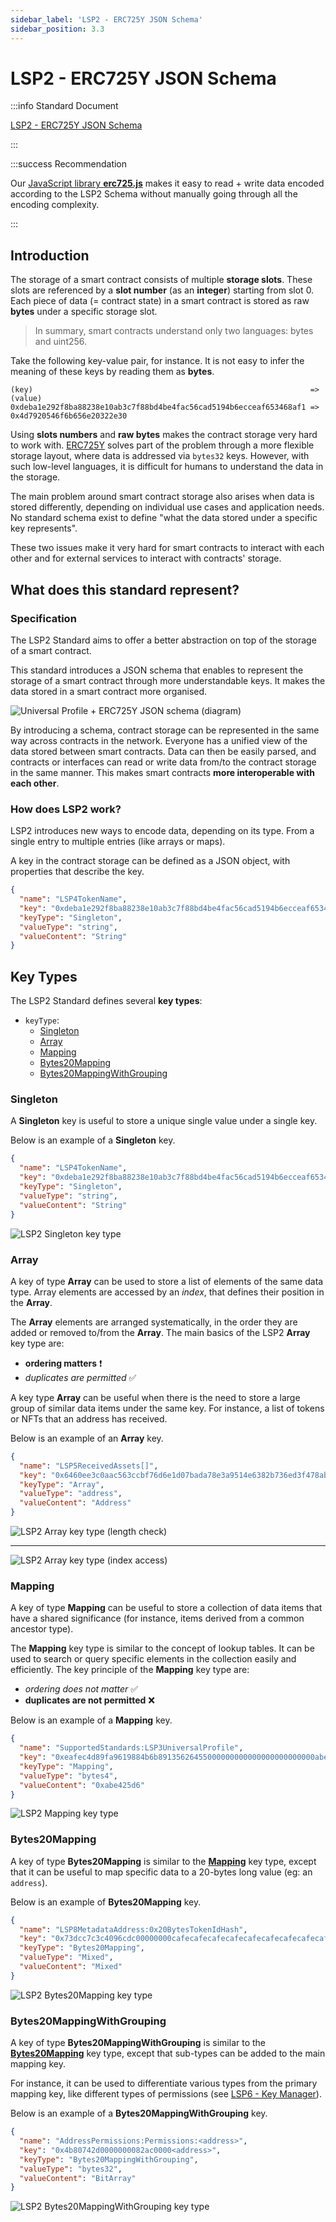 ```yaml
---
sidebar_label: 'LSP2 - ERC725Y JSON Schema'
sidebar_position: 3.3
---
```


# LSP2 - ERC725Y JSON Schema

:::info Standard Document

[LSP2 - ERC725Y JSON Schema](https://github.com/lukso-network/LIPs/blob/main/LSPs/LSP-2-ERC725YJSONSchema.md)

:::

:::success Recommendation

Our [JavaScript library **erc725.js**](../../tools/erc725js/getting-started.md) makes it easy to read + write data encoded according to the LSP2 Schema without manually going through all the encoding complexity.

:::

## Introduction

The storage of a smart contract consists of multiple **storage slots**. These slots are referenced by a **slot number** (as an **integer**) starting from slot 0. Each piece of data (= contract state) in a smart contract is stored as raw **bytes** under a specific storage slot.

> In summary, smart contracts understand only two languages: bytes and uint256.

Take the following key-value pair, for instance. It is not easy to infer the meaning of these keys by reading them as **bytes**.

```
(key)                                                              => (value)
0xdeba1e292f8ba88238e10ab3c7f88bd4be4fac56cad5194b6ecceaf653468af1 => 0x4d7920546f6b656e20322e30
```

Using **slots numbers** and **raw bytes** makes the contract storage very hard to work with. [ERC725Y](../universal-profile/01-lsp0-erc725account.md#erc725y---generic-key-value-store) solves part of the problem through a more flexible storage layout, where data is addressed via `bytes32` keys. However, with such low-level languages, it is difficult for humans to understand the data in the storage.

The main problem around smart contract storage also arises when data is stored differently, depending on individual use cases and application needs. No standard schema exist to define "what the data stored under a specific key represents".

These two issues make it very hard for smart contracts to interact with each other and for external services to interact with contracts' storage.

## What does this standard represent?

### Specification

The LSP2 Standard aims to offer a better abstraction on top of the storage of a smart contract.

This standard introduces a JSON schema that enables to represent the storage of a smart contract through more understandable keys. It makes the data stored in a smart contract more organised.

![Universal Profile + ERC725Y JSON schema (diagram)](../../../static/img/standards/ERC725Y-JSON-Schema-explained.jpeg)

By introducing a schema, contract storage can be represented in the same way across contracts in the network. Everyone has a unified view of the data stored between smart contracts. Data can then be easily parsed, and contracts or interfaces can read or write data from/to the contract storage in the same manner. This makes smart contracts **more interoperable with each other**.

### How does LSP2 work?

LSP2 introduces new ways to encode data, depending on its type. From a single entry to multiple entries (like arrays or maps).

A key in the contract storage can be defined as a JSON object, with properties that describe the key.

```json
{
  "name": "LSP4TokenName",
  "key": "0xdeba1e292f8ba88238e10ab3c7f88bd4be4fac56cad5194b6ecceaf653468af1",
  "keyType": "Singleton",
  "valueType": "string",
  "valueContent": "String"
}
```

## Key Types

The LSP2 Standard defines several **key types**:

- `keyType`:
  - [Singleton](#singleton)
  - [Array](#array)
  - [Mapping](#mapping)
  - [Bytes20Mapping](#bytes20mapping)
  - [Bytes20MappingWithGrouping](#bytes20mappingwithgrouping)

### Singleton

A **Singleton** key is useful to store a unique single value under a single key.

Below is an example of a **Singleton** key.

```json
{
  "name": "LSP4TokenName",
  "key": "0xdeba1e292f8ba88238e10ab3c7f88bd4be4fac56cad5194b6ecceaf653468af1",
  "keyType": "Singleton",
  "valueType": "string",
  "valueContent": "String"
}
```

![LSP2 Singleton key type](../../../static/img/standards/lsp2-key-type-singleton.jpeg)

### Array

A key of type **Array** can be used to store a list of elements of the same data type. Array elements are accessed by an _index_, that defines their position in the **Array**.

The **Array** elements are arranged systematically, in the order they are added or removed to/from the **Array**. The main basics of the LSP2 **Array** key type are:

- **ordering matters** :exclamation:
- _duplicates are permitted_ :white_check_mark:

A key type **Array** can be useful when there is the need to store a large group of similar data items under the same key. For instance, a list of tokens or NFTs that an address has received.

Below is an example of an **Array** key.

```json
{
  "name": "LSP5ReceivedAssets[]",
  "key": "0x6460ee3c0aac563ccbf76d6e1d07bada78e3a9514e6382b736ed3f478ab7b90b",
  "keyType": "Array",
  "valueType": "address",
  "valueContent": "Address"
}
```

![LSP2 Array key type (length check)](../../../static/img/standards/lsp2-key-type-array-length-check.jpeg)

---

![LSP2 Array key type (index access)](../../../static/img/standards/lsp2-key-type-array-index-access.jpeg)

### Mapping

A key of type **Mapping** can be useful to store a collection of data items that have a shared significance (for instance, items derived from a common ancestor type).

The **Mapping** key type is similar to the concept of lookup tables. It can be used to search or query specific elements in the collection easily and efficiently. The key principle of the **Mapping** key type are:

- _ordering does not matter_ :white_check_mark:
- **duplicates are not permitted** :x:

Below is an example of a **Mapping** key.

```json
{
  "name": "SupportedStandards:LSP3UniversalProfile",
  "key": "0xeafec4d89fa9619884b6b89135626455000000000000000000000000abe425d6",
  "keyType": "Mapping",
  "valueType": "bytes4",
  "valueContent": "0xabe425d6"
}
```

![LSP2 Mapping key type](../../../static/img/standards/lsp2-key-type-mapping.jpeg)

### Bytes20Mapping

A key of type **Bytes20Mapping** is similar to the **[Mapping](#mapping)** key type, except that it can be useful to map specific data to a 20-bytes long value (eg: an `address`).

Below is an example of **Bytes20Mapping** key.

```json
{
  "name": "LSP8MetadataAddress:0x20BytesTokenIdHash",
  "key": "0x73dcc7c3c4096cdc00000000cafecafecafecafecafecafecafecafecafecafe",
  "keyType": "Bytes20Mapping",
  "valueType": "Mixed",
  "valueContent": "Mixed"
}
```

![LSP2 Bytes20Mapping key type](../../../static/img/standards/lsp2-key-type-bytes20-mapping.jpeg)

### Bytes20MappingWithGrouping

A key of type **Bytes20MappingWithGrouping** is similar to the **[Bytes20Mapping](#bytes20mapping)** key type, except that sub-types can be added to the main mapping key.

For instance, it can be used to differentiate various types from the primary mapping key, like different types of permissions (see [LSP6 - Key Manager](../universal-profile/04-lsp6-key-manager.md)).

Below is an example of a **Bytes20MappingWithGrouping** key.

```json
{
  "name": "AddressPermissions:Permissions:<address>",
  "key": "0x4b80742d0000000082ac0000<address>",
  "keyType": "Bytes20MappingWithGrouping",
  "valueType": "bytes32",
  "valueContent": "BitArray"
}
```

![LSP2 Bytes20MappingWithGrouping key type](../../../static/img/standards/lsp2-key-type-bytes20-mapping-with-grouping.jpeg)

